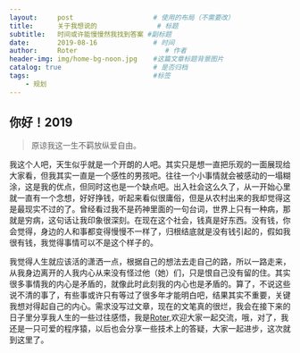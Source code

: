 ```yaml
---
layout:     post                    # 使用的布局（不需要改）
title:      关于我想说的               # 标题 
subtitle:   时间或许能慢慢然我找到答案 #副标题
date:       2019-08-16              # 时间
author:     Roter                      # 作者
header-img: img/home-bg-noon.jpg    #这篇文章标题背景图片
catalog: true                       # 是否归档
tags:                               #标签
    - 规划
---
```


## 你好！2019
>原谅我这一生不羁放纵爱自由。

我这个人吧，天生似乎就是一个开朗的人吧。其实只是想一直把乐观的一面展现给大家看，但我其实一直是一个感性的男孩吧。往往一个小事情就会被感动的一塌糊涂，这是我的优点，但同时这也是一个缺点吧。出入社会这么久了，从一开始心里就一直有一个念想，好好挣钱，听起来看似很庸俗，但是从农村出来的我却觉得这是最现实不过的了。曾经看过我不是药神里面的一句台词，世界上只有一种病，那就是穷病，这句话让我印象很深刻。在现在这个社会，钱真是好东西。没有钱，你会觉得，身边的人和事都变得慢慢不一样了，归根结底就是没有钱引起的，假如我很有钱，我觉得事情可以不是这个样子的。

我觉得人生就应该活的潇洒一点，根据自己的想法去走自己的路，所以一路走来，从我身边离开的人我内心从来没有怪过他（她）们，只是恨自己没有留的住。其实很多事情我的内心是矛盾的，就像此时此刻我的内心也是矛盾的。算了，不说这些说不清的事了，有些事或许只有等过了很多年才能明白吧，结果其实不重要，关键我想对得起自己的内心。需求没写过文章，现在的文笔真的很烂，我会在接下来的日子里分享我人生的一些过往感悟，我是[Roter](http://roter.top),欢迎大家一起交流，哦，对了，我还是一只可爱的程序猿，以后也会分享一些技术上的答疑，大家一起进步，这次就到这里了。